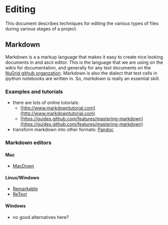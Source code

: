 # Editing

This document describes techniques for editing the various
types of files during various stages of a project.

## Markdown

Markdown is a a markup language that makes it easy to create nice
looking documents in and ascii editor. This is the language that we
are using on the wikis for documentation, and generally for any text
documents on the [NuGrid github
organzation](http://github.com/nugrid). Markdown is also the dialect
that text cells in _ipython_ notebooks are written in. So, _markdown_
is really an essential skill.

### Examples and tutorials

* there are lots of online tutorials:
  - [http://www.markdowntutorial.com](http://www.markdowntutorial.com)
  - [https://guides.github.com/features/mastering-markdown](https://guides.github.com/features/mastering-markdown)
* transform markdown into other formats: [Pandoc](http://pandoc.org)

### Markdown editors

#### Mac

* [MacDown](http://macdown.uranusjr.com)

#### Linux/Windows

* [Remarkable](https://remarkableapp.github.io) 
* [ReText](https://github.com/retext-project/retext)

#### Windows

* no good alternatives here?
